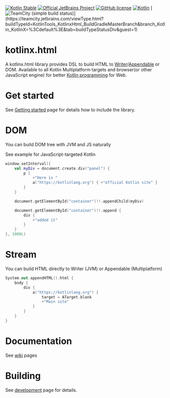 [![Kotlin Stable](https://kotl.in/badges/stable.svg)](https://kotlinlang.org/docs/components-stability.html)
[![Official JetBrains Project](https://jb.gg/badges/official.svg)](https://confluence.jetbrains.com/display/ALL/JetBrains+on+GitHub)
[![GitHub license](https://img.shields.io/badge/license-Apache%20License%202.0-green.svg?style=flat)](https://www.apache.org/licenses/LICENSE-2.0)
[![Kotlin](https://img.shields.io/badge/kotlin-1.9.21-blue.svg?logo=kotlin)](http://kotlinlang.org)
[![TeamCity (simple build status)](https://teamcity.jetbrains.com/app/rest/builds/aggregated/strob:\(branch:\(buildType:\(id:KotlinTools_KotlinxHtml_BuildGradleMasterBranch\),policy:active_history_and_active_vcs_branches\),locator:\(buildType:\(id:KotlinTools_KotlinxHtml_BuildGradleMasterBranch\)\)\)/statusIcon.svg)](https://teamcity.jetbrains.com/viewType.html?buildTypeId=KotlinTools_KotlinxHtml_BuildGradleMasterBranch&branch_Kotlin_KotlinX=%3Cdefault%3E&tab=buildTypeStatusDiv&guest=1)

# kotlinx.html

A kotlinx.html library provides DSL to build HTML to [Writer](https://docs.oracle.com/javase/8/docs/api/java/io/Writer.html)/[Appendable](https://docs.oracle.com/javase/8/docs/api/java/lang/Appendable.html) or DOM. Available to all Kotlin Multiplatform targets and browser(or other JavaScript engine) for better [Kotlin programming](https://kotlinlang.org) for Web.

# Get started

See [Getting started](https://github.com/kotlin/kotlinx.html/wiki/Getting-started) page for details how to include the library.

# DOM
You can build DOM tree with JVM and JS naturally

See example for JavaScript-targeted Kotlin

```kotlin
window.setInterval({
    val myDiv = document.create.div("panel") {
        p { 
            +"Here is "
            a("https://kotlinlang.org") { +"official Kotlin site" }
        }
    }

    document.getElementById("container")!!.appendChild(myDiv)

    document.getElementById("container")!!.append {
        div {
            +"added it"
        }
    }
}, 1000L)
```

# Stream
You can build HTML directly to Writer (JVM) or Appendable (Multiplatform)

```kotlin
System.out.appendHTML().html {
    body {
        div {
            a("https://kotlinlang.org") {
                target = ATarget.blank
                +"Main site"
            }
        }
    }
}
```

# Documentation

See [wiki](https://github.com/kotlin/kotlinx.html/wiki) pages

# Building 
See [development](https://github.com/kotlin/kotlinx.html/wiki/Development) page for details.

